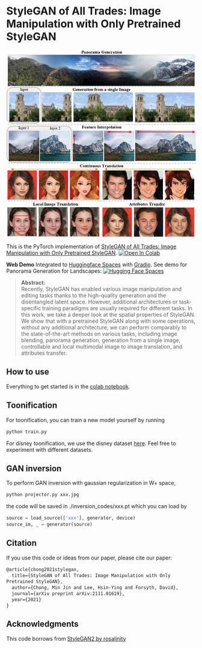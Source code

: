 # StyleGAN of All Trades: Image Manipulation with Only Pretrained StyleGAN
![](teaser.jpg)

This is the PyTorch implementation of [StyleGAN of All Trades: Image Manipulation with Only Pretrained StyleGAN](https://arxiv.org/abs/2111.01619). [![Open In Colab](https://colab.research.google.com/assets/colab-badge.svg)](https://colab.research.google.com/github/mchong6/SOAT/blob/main/infinity.ipynb)

**Web Demo**
Integrated to [Huggingface Spaces](https://huggingface.co/spaces) with [Gradio](https://github.com/gradio-app/gradio). See demo for Panorama Generation for Landscapes: [![Hugging Face Spaces](https://img.shields.io/badge/%F0%9F%A4%97%20Hugging%20Face-Spaces-blue)](https://huggingface.co/spaces/akhaliq/SOAT)

>**Abstract:**<br>
Recently, StyleGAN has enabled various image manipulation and editing tasks thanks to the high-quality generation and the disentangled latent space. However, additional architectures or task-specific training paradigms are usually required for different tasks. In this work, we take a deeper look at the spatial properties of StyleGAN. We show that with a pretrained StyleGAN along with some operations, without any additional architecture, we can perform comparably to the state-of-the-art methods on various tasks, including image blending, panorama generation, generation from a single image, controllable and local multimodal image to image translation, and attributes transfer.


## How to use
Everything to get started is in the [colab notebook](https://colab.research.google.com/github/mchong6/SOAT/blob/main/infinity.ipynb).

## Toonification
For toonification, you can train a new model yourself by running
```bash
python train.py
```
For disney toonification, we use the disney dataset [here](https://github.com/justinpinkney/toonify). Feel free to experiment with different datasets.

## GAN inversion
To perform GAN inversion with gaussian regularization in W+ space,
```bash
python projector.py xxx.jpg
```
the code will be saved in ./inversion_codes/xxx.pt which you can load by
```python
source = load_source(['xxx'], generator, device)
source_im, _ = generator(source)

```

## Citation
If you use this code or ideas from our paper, please cite our paper:
```
@article{chong2021stylegan,
  title={StyleGAN of All Trades: Image Manipulation with Only Pretrained StyleGAN},
  author={Chong, Min Jin and Lee, Hsin-Ying and Forsyth, David},
  journal={arXiv preprint arXiv:2111.01619},
  year={2021}
}
```

## Acknowledgments
This code borrows from [StyleGAN2 by rosalinity](https://github.com/rosinality/stylegan2-pytorch)
